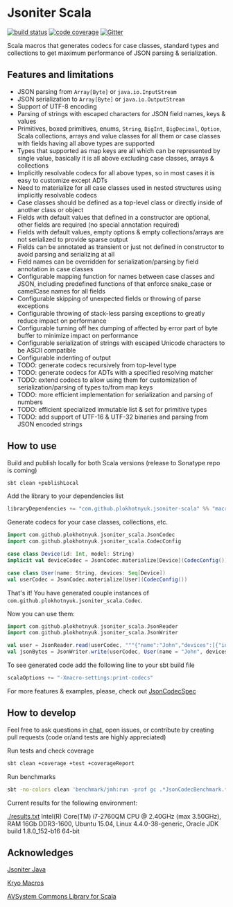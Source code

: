 # Jsoniter Scala 

[![build status](https://travis-ci.org/plokhotnyuk/jsoniter-scala.svg?branch=master)](https://travis-ci.org/plokhotnyuk/jsoniter-scala) [![code coverage](https://codecov.io/gh/plokhotnyuk/jsoniter-scala/branch/master/graph/badge.svg)](https://codecov.io/gh/plokhotnyuk/jsoniter-scala) [![Gitter](https://badges.gitter.im/Join%20Chat.svg)](https://gitter.im/plokhotnyuk/jsoniter-scala?utm_source=badge&utm_medium=badge&utm_campaign=pr-badge&utm_content=badge)

Scala macros that generates codecs for case classes, standard types and collections
to get maximum performance of JSON parsing & serialization.

## Features and limitations
- JSON parsing from `Array[Byte]` or `java.io.InputStream`
- JSON serialization to `Array[Byte]` or `java.io.OutputStream`
- Support of UTF-8 encoding
- Parsing of strings with escaped characters for JSON field names, keys & values 
- Primitives, boxed primitives, enums, `String`, `BigInt`, `BigDecimal`, `Option`, Scala collections, 
  arrays and value classes for all them or case classes with fields having all above types are supported 
- Types that supported as map keys are all which can be represented by single value, basically it is all above excluding case classes, arrays & collections  
- Implicitly resolvable codecs for all above types, so in most cases it is easy to customize except ADTs
- Need to materialize for all case classes used in nested structures using implicitly resolvable codecs
- Case classes should be defined as a top-level class or directly inside of another class or object
- Fields with default values that defined in a constructor are optional, other fields are required (no special annotation required)
- Fields with default values, empty options & empty collections/arrays are not serialized to provide sparse output 
- Fields can be annotated as transient or just not defined in constructor to avoid parsing and serializing at all 
- Field names can be overridden for serialization/parsing by field annotation in case classes
- Configurable mapping function for names between case classes and JSON, including predefined functions of that enforce snake_case or camelCase names for all fields
- Configurable skipping of unexpected fields or throwing of parse exceptions
- Configurable throwing of stack-less parsing exceptions to greatly reduce impact on performance  
- Configurable turning off hex dumping of affected by error part of byte buffer to minimize impact on performance
- Configurable serialization of strings with escaped Unicode characters to be ASCII compatible
- Configurable indenting of output
- TODO: generate codecs recursively from top-level type
- TODO: generate codecs for ADTs with a specified resolving matcher
- TODO: extend codecs to allow using them for customization of serialization/parsing of types to/from map keys
- TODO: more efficient implementation for serialization and parsing of numbers 
- TODO: efficient specialized immutable list & set for primitive types
- TODO: add support of UTF-16 & UTF-32 binaries and parsing from JSON encoded strings

## How to use

Build and publish locally for both Scala versions (release to Sonatype repo is coming)

```sh
sbt clean +publishLocal
```

Add the library to your dependencies list

```sbt
libraryDependencies += "com.github.plokhotnyuk.jsoniter-scala" %% "macros" % "0.1-SNAPSHOT"
```

Generate codecs for your case classes, collections, etc.
    
```scala
import com.github.plokhotnyuk.jsoniter_scala.JsonCodec
import com.github.plokhotnyuk.jsoniter_scala.CodecConfig

case class Device(id: Int, model: String)
implicit val deviceCodec = JsonCodec.materialize[Device](CodecConfig())

case class User(name: String, devices: Seq[Device])
val userCodec = JsonCodec.materialize[User](CodecConfig())
```

That's it! You have generated couple instances of `com.github.plokhotnyuk.jsoniter_scala.Codec`.

Now you can use them:

```scala
import com.github.plokhotnyuk.jsoniter_scala.JsonReader
import com.github.plokhotnyuk.jsoniter_scala.JsonWriter

val user = JsonReader.read(userCodec, """{"name":"John","devices":[{"id":1,model:"HTC One X"}]}""".getBytes("UTF-8"))
val jsonBytes = JsonWriter.write(userCodec, User(name = "John", devices = Seq(Device(id = 2, model = "iPhone X"))))
```

To see generated code add the following line to your sbt build file

```sbt
scalaOptions += "-Xmacro-settings:print-codecs"
```

For more features & examples, please, check out
[JsonCodecSpec](https://github.com/plokhotnyuk/jsoniter-scala/blob/master/macros/src/test/scala/com/github/plokhotnyuk/jsoniter_scala/JsonCodecSpec.scala)


## How to develop

Feel free to ask questions in [chat](https://gitter.im/plokhotnyuk/jsoniter-scala), open issues, or contribute by creating pull requests (code or/and tests are highly appreciated)

Run tests and check coverage

```sh
sbt clean +coverage +test +coverageReport
```

Run benchmarks

```sh
sbt -no-colors clean 'benchmark/jmh:run -prof gc .*JsonCodecBenchmark.*' >results.txt
```

Current results for the following environment:

[./results.txt](https://github.com/plokhotnyuk/jsoniter-scala/blob/master/results.txt) Intel(R) Core(TM) i7-2760QM CPU @ 2.40GHz (max 3.50GHz), RAM 16Gb DDR3-1600, Ubuntu 15.04, Linux 4.4.0-38-generic, Oracle JDK build 1.8.0_152-b16 64-bit


## Acknowledges

[Jsoniter Java](https://github.com/json-iterator/java)

[Kryo Macros](https://github.com/evolution-gaming/kryo-macros)

[AVSystem Commons Library for Scala](https://github.com/AVSystem/scala-commons)